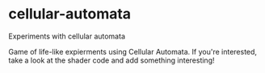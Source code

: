 # cellular-automata
Experiments with cellular automata

Game of life-like expierments using Cellular Automata. If you're interested, take a look at the shader code and add something interesting!
